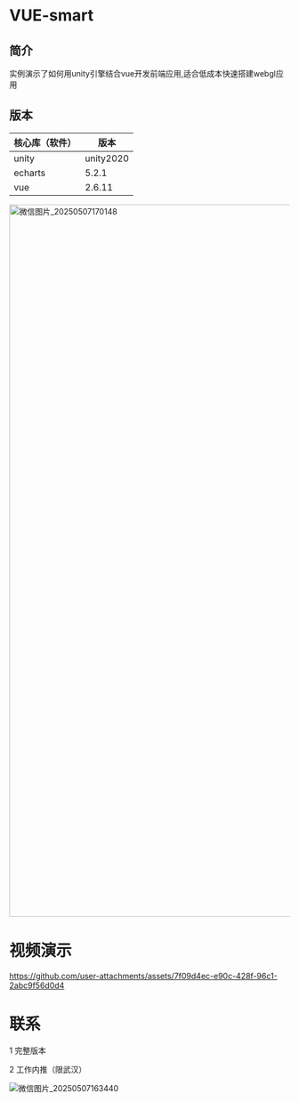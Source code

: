 # VUE-smart
## 简介 

实例演示了如何用unity引擎结合vue开发前端应用,适合低成本快速搭建webgl应用

## 版本 

| 核心库（软件） | 版本 | 
|---------|---------
| unity   |unity2020   | 
| echarts   |5.2.1  | 
| vue   |2.6.11  | 
<img width="1280" alt="微信图片_20250507170148" src="https://github.com/user-attachments/assets/f05afe94-740d-431f-817e-69016afe0f28" /> 

# 视频演示 



https://github.com/user-attachments/assets/7f09d4ec-e90c-428f-96c1-2abc9f56d0d4

# 联系 
1 完整版本  

2 工作内推（限武汉）   


![微信图片_20250507163440](https://github.com/user-attachments/assets/d6db842a-543d-4561-872e-1cfc9a577578)
